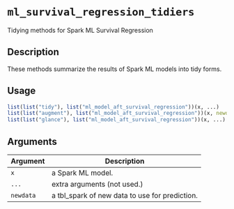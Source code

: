 # `ml_survival_regression_tidiers`

Tidying methods for Spark ML Survival Regression


## Description

These methods summarize the results of Spark ML models into tidy forms.


## Usage

```r
list(list("tidy"), list("ml_model_aft_survival_regression"))(x, ...)
list(list("augment"), list("ml_model_aft_survival_regression"))(x, newdata = NULL, ...)
list(list("glance"), list("ml_model_aft_survival_regression"))(x, ...)
```


## Arguments

Argument      |Description
------------- |----------------
`x`     |     a Spark ML model.
`...`     |     extra arguments (not used.)
`newdata`     |     a tbl_spark of new data to use for prediction.


